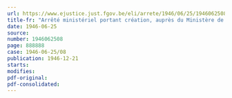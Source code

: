 ```yaml
---
url: https://www.ejustice.just.fgov.be/eli/arrete/1946/06/25/1946062508/justel
title-fr: "Arrêté ministériel portant création, auprès du Ministère de la Santé publique et de la Famille, d'un Comité vétérinaire consultatif compose de directeurs d'abattoir"
date: 1946-06-25
source:
number: 1946062508
page: 888888
case: 1946-06-25/08
publication: 1946-12-21
starts:
modifies:
pdf-original:
pdf-consolidated:
---
```


